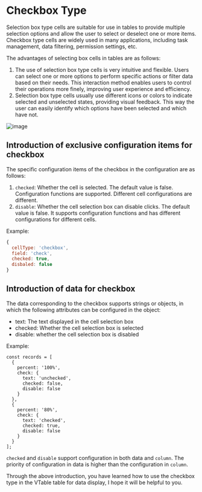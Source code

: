 # Checkbox Type

Selection box type cells are suitable for use in tables to provide multiple selection options and allow the user to select or deselect one or more items. Checkbox type cells are widely used in many applications, including task management, data filtering, permission settings, etc.

The advantages of selecting box cells in tables are as follows:

1. The use of selection box type cells is very intuitive and flexible. Users can select one or more options to perform specific actions or filter data based on their needs. This interaction method enables users to control their operations more finely, improving user experience and efficiency.
2. Selection box type cells usually use different icons or colors to indicate selected and unselected states, providing visual feedback. This way the user can easily identify which options have been selected and which have not.

![image](https://lf9-dp-fe-cms-tos.byteorg.com/obj/bit-cloud/VTable/preview/checkbox.png)

## Introduction of exclusive configuration items for checkbox

The specific configuration items of the checkbox in the configuration are as follows:

1. `checked`: Whether the cell is selected. The default value is false. Configuration functions are supported. Different cell configurations are different.
2. `disable`: Whether the cell selection box can disable clicks. The default value is false. It supports configuration functions and has different configurations for different cells.

Example: 
```javascript
{
  cellType: 'checkbox',
  field: 'check',
  checked: true,
  disbaled: false
}
```

## Introduction of data for checkbox

The data corresponding to the checkbox supports strings or objects, in which the following attributes can be configured in the object:

* text: The text displayed in the cell selection box
* checked: Whether the cell selection box is selected
* disable: whether the cell selection box is disabled

Example: 
```javasxript
const records = [
  { 
    percent: '100%',
    check: { 
      text: 'unchecked',
      checked: false,
      disable: false
    }
  },
  {
    percent: '80%',
    check: { 
      text: 'checked', 
      checked: true, 
      disable: false 
    }
  }
];
```

`checked` and `disable` support configuration in both data and `column`. The priority of configuration in data is higher than the configuration in `column`.

Through the above introduction, you have learned how to use the checkbox type in the VTable table for data display, I hope it will be helpful to you.